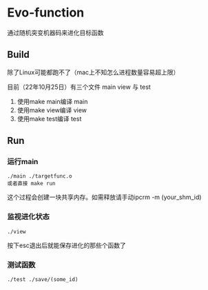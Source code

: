 # Evo-function
通过随机突变机器码来进化目标函数

## Build
除了Linux可能都跑不了（mac上不知怎么进程数量容易超上限）

目前（22年10月25日）有三个文件 main view 与 test

1. 使用make main编译 main
2. 使用make view编译 view
3. 使用make test编译 test

## Run

### 运行main

    ./main ./targetfunc.o
    或者直接 make run
    
这个过程会创建一块共享内存。如需释放请手动ipcrm -m (your_shm_id)

### 监视进化状态

    ./view

按下esc退出后就能保存进化的那些个函数了

### 测试函数

    ./test ./save/(some_id)






